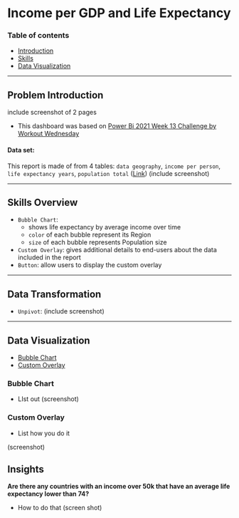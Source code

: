 # Income per GDP and Life Expectancy
### Table of contents
- [Introduction](#problem-introduction)
- [Skills](#skills-overview)
- [Data Visualization](#data-visualization)
---
## Problem Introduction
include screenshot of 2 pages


* This dashboard was based on [Power Bi 2021 Week 13 Challenge by Workout Wednesday](https://workout-wednesday.com/pbi-2021-w13/)
#### Data set:
This report is made of from 4 tables: `data geography`, `income per person`, `life expectancy years`, `population total` ([Link](https://data.world/missdataviz/wow2021-w11))
(include screenshot)

---
## Skills Overview
* `Bubble Chart`:
  - shows life expectancy by average income over time
  - `color` of each bubble represent its Region
  - `size` of each bubble represents Population size
* `Custom Overlay`: gives additional details to end-users about the data included in the report
* `Button`: allow users to display the custom overlay

---
## Data Transformation
* `Unpivot`:
(include screenshot)

---
## Data Visualization
* [Bubble Chart](#bubble-chart)
* [Custom Overlay](#custom-overlay)
### Bubble Chart
- LIst out
  (screenshot)


### Custom Overlay
- List how you do it

(screenshot)

## Insights
**Are there any countries with an income over 50k that have an average life expectancy lower than 74?**
- How to do that
(screen shot)



